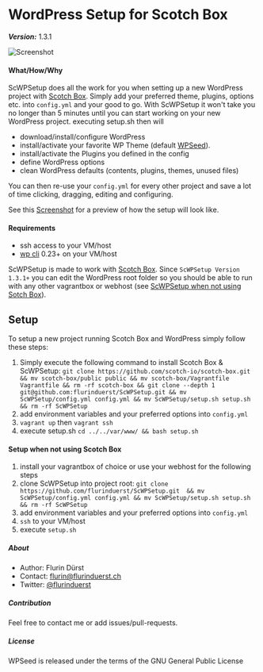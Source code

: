 # WordPress Setup for Scotch Box
***Version:*** 1.3.1

![Screenshot](http://flurinduerst.ch/web/ScWPSetup/scotch_plus_wp.png)

#### What/How/Why
ScWPSetup does all the work for you when setting up a new WordPress project with [Scotch Box](https://box.scotch.io/). Simply add your preferred theme, plugins, options etc. into `config.yml` and your good to go. With ScWPSetup it won't take you no longer than 5 minutes until you can start working on your new WordPress project.
executing setup.sh then will
- download/install/configure WordPress
- install/activate your favorite WP Theme (default [WPSeed](https://wpseed.org)).
- install/activate the Plugins you defined in the config
- define WordPress options
- clean WordPress defaults (contents, plugins, themes, unused files)

You can then re-use your `config.yml` for every other project and save a lot of time clicking, dragging, editing and configuring.

See this [Screenshot](http://flurinduerst.ch/web/ScWPSetup/setup_screenshot.png) for a preview of how the setup will look like.

#### Requirements
- ssh access to your VM/host
- [wp cli](https://wp-cli.org/) 0.23+ on your VM/host

ScWPSetup is made to work with [Scotch Box](https://box.scotch.io/). Since `ScWPSetup Version 1.3.1+` you can edit the WordPress root folder so you should be able to run with any other vagrantbox or webhost (see [ScWPSetup when not using Sotch Box](https://github.com/flurinduerst/ScWPSetup#setup-when-not-using-scotch-box)).


## Setup
To setup a new project running Scotch Box and WordPress simply follow these steps:

1. Simply execute the following command to install Scotch Box & ScWPSetup:
`git clone https://github.com/scotch-io/scotch-box.git && mv scotch-box/public public && mv scotch-box/Vagrantfile Vagrantfile && rm -rf scotch-box && git clone --depth 1 git@github.com:flurinduerst/ScWPSetup.git && mv ScWPSetup/config.yml config.yml && mv ScWPSetup/setup.sh setup.sh && rm -rf ScWPSetup`
2. add environment variables and your preferred options into `config.yml`
4. `vagrant up` then `vagrant ssh`
5. execute setup.sh `cd ../../var/www/ && bash setup.sh`


#### Setup when not using Scotch Box
1. install your vagrantbox of choice or use your webhost for the following steps
2. clone ScWPSetup into project root: `git clone https://github.com/flurinduerst/ScWPSetup.git  && mv ScWPSetup/config.yml config.yml && mv ScWPSetup/setup.sh setup.sh && rm -rf ScWPSetup`
3. add environment variables and your preferred options into `config.yml`
4. `ssh` to your VM/host
5. execute `setup.sh`


##### About
* Author: Flurin Dürst
* Contact: [flurin@flurinduerst.ch](mailto:flurin@flurinduerst.ch)
* Twitter: [@flurinduerst](https://twitter.com/flurinduerst)

##### Contribution
Feel free to contact me or add issues/pull-requests.

##### License
WPSeed is released under the terms of the GNU General Public License
